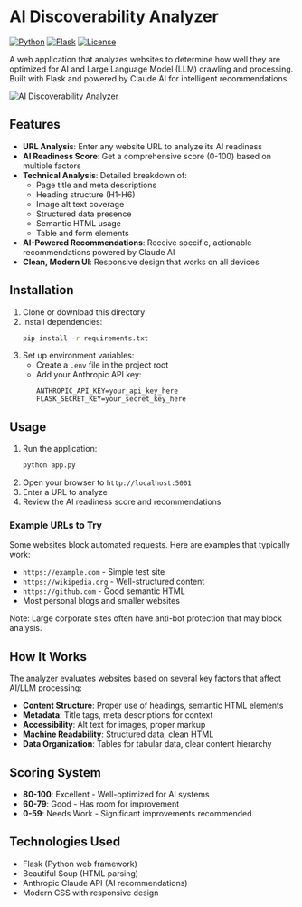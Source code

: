 # AI Discoverability Analyzer

[![Python](https://img.shields.io/badge/python-3.7+-blue.svg)](https://www.python.org/downloads/)
[![Flask](https://img.shields.io/badge/flask-2.3.2-green.svg)](https://flask.palletsprojects.com/)
[![License](https://img.shields.io/badge/license-MIT-blue.svg)](LICENSE)

A web application that analyzes websites to determine how well they are optimized for AI and Large Language Model (LLM) crawling and processing. Built with Flask and powered by Claude AI for intelligent recommendations.

![AI Discoverability Analyzer](https://img.shields.io/badge/innate%20c3-AI%20Analyzer-005e30)

## Features

- **URL Analysis**: Enter any website URL to analyze its AI readiness
- **AI Readiness Score**: Get a comprehensive score (0-100) based on multiple factors
- **Technical Analysis**: Detailed breakdown of:
  - Page title and meta descriptions
  - Heading structure (H1-H6)
  - Image alt text coverage
  - Structured data presence
  - Semantic HTML usage
  - Table and form elements
- **AI-Powered Recommendations**: Receive specific, actionable recommendations powered by Claude AI
- **Clean, Modern UI**: Responsive design that works on all devices

## Installation

1. Clone or download this directory
2. Install dependencies:
   ```bash
   pip install -r requirements.txt
   ```
3. Set up environment variables:
   - Create a `.env` file in the project root
   - Add your Anthropic API key:
     ```
     ANTHROPIC_API_KEY=your_api_key_here
     FLASK_SECRET_KEY=your_secret_key_here
     ```

## Usage

1. Run the application:
   ```bash
   python app.py
   ```
2. Open your browser to `http://localhost:5001`
3. Enter a URL to analyze
4. Review the AI readiness score and recommendations

### Example URLs to Try

Some websites block automated requests. Here are examples that typically work:
- `https://example.com` - Simple test site
- `https://wikipedia.org` - Well-structured content
- `https://github.com` - Good semantic HTML
- Most personal blogs and smaller websites

Note: Large corporate sites often have anti-bot protection that may block analysis.

## How It Works

The analyzer evaluates websites based on several key factors that affect AI/LLM processing:

- **Content Structure**: Proper use of headings, semantic HTML elements
- **Metadata**: Title tags, meta descriptions for context
- **Accessibility**: Alt text for images, proper markup
- **Machine Readability**: Structured data, clean HTML
- **Data Organization**: Tables for tabular data, clear content hierarchy

## Scoring System

- **80-100**: Excellent - Well-optimized for AI systems
- **60-79**: Good - Has room for improvement
- **0-59**: Needs Work - Significant improvements recommended

## Technologies Used

- Flask (Python web framework)
- Beautiful Soup (HTML parsing)
- Anthropic Claude API (AI recommendations)
- Modern CSS with responsive design
